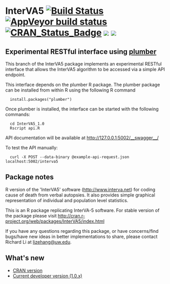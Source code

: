 # InterVA5  [![Build Status](https://travis-ci.org/verbal-autopsy-software/InterVA5.svg?branch=master)](https://travis-ci.org/verbal-autopsy-software/InterVA5) [![AppVeyor build status](https://ci.appveyor.com/api/projects/status/github/verbal-autopsy-software/InterVA5?branch=master&svg=true)](https://ci.appveyor.com/project/verbal-autopsy-software/InterVA5) [![CRAN\_Status\_Badge](https://www.r-pkg.org/badges/version/InterVA5)](https://cran.r-project.org/package=InterVA5) [![](https://cranlogs.r-pkg.org/badges/InterVA5)](https://cran.r-project.org/package=InterVA5) [![](https://cranlogs.r-pkg.org/badges/grand-total/InterVA5?color=orange)](https://cran.r-project.org/package=InterVA5)

## Experimental RESTful interface using [plumber](https://www.rplumber.io/)

This branch of the InterVA5 package implements an experimental RESTful interface that allows the InterVA5 algorithm to be accessed via a simple API endpoint.

This interface depends on the plumber R package. The plumber package can be installed from within R using the following R command

```
  install.packages("plumber")
```

Once plumber is installed, the interface can be started with the following commands:

```
  cd InterVA5_1.0
  Rscript api.R
```

API documentation will be available at http://127.0.0.1:5002/__swagger__/

To test the API manually:

```
  curl -X POST --data-binary @example-api-request.json localhost:5002/interva5
```

## Package notes

R version of the 'InterVA5' software (<http://www.interva.net>) for coding cause of death from verbal autopsies. It also provides simple graphical representation of individual and population level statistics.


This is an R package replicating InterVA-5 software. For stable version of the package please visit http://cran.r-project.org/web/packages/InterVA5/index.html


If you have any questions regarding this package, or have concerns/find bugs/have new ideas in better implementations to share, please contact Richard Li at lizehang@uw.edu. 

## What's new
- [CRAN version](https://cran.r-project.org/web/packages/InterVA5/news.html)
- [Current developer version (1.0.x)](InterVA5_1.0/NEWS.md)
